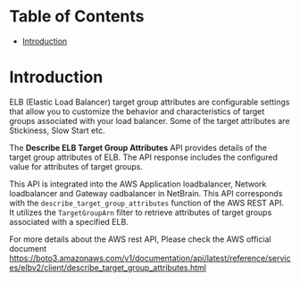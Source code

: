 # Table of Contents
- [Introduction](#introduction)


# Introduction <a name="introduction"></a>
ELB (Elastic Load Balancer) target group attributes are configurable settings that allow you to customize the behavior and characteristics of target groups associated with your load balancer. Some of the target attributes are Stickiness, Slow Start etc.



The <b>Describe ELB Target Group Attributes</b> API provides details of the target group attributes of ELB. The API response includes the configured value for attributes of target groups.

This API is integrated into the AWS Application loadbalancer, Network loadbalancer and Gateway oadbalancer in NetBrain. This API corresponds with the `describe_target_group_attributes` function of the AWS REST API. It utilizes the `TargetGroupArn` filter to retrieve attributes of target groups associated with a specified ELB.

For more details about the AWS rest API, Please check the AWS official document https://boto3.amazonaws.com/v1/documentation/api/latest/reference/services/elbv2/client/describe_target_group_attributes.html

